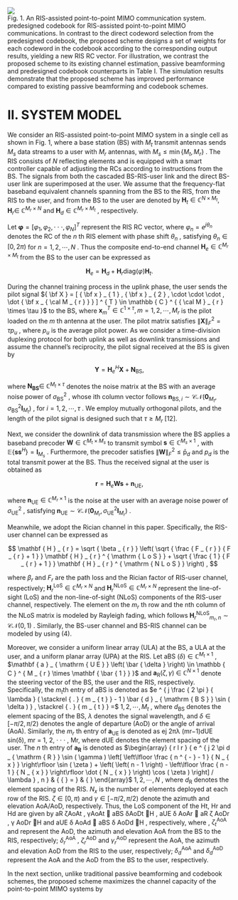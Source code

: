 ![](images/c583f09ad275bb9da65fe67da4d6c0875ad235137cd2e681104c2f6493f4c183.jpg)  
Fig. 1. An RIS-assisted point-to-point MIMO communication system. predesigned codebook for RIS-assisted point-to-point MIMO communications. In contrast to the direct codeword selection from the predesigned codebook, the proposed scheme designs a set of weights for each codeword in the codebook according to the corresponding output results, yielding a new RIS RC vector. For illustration, we contrast the proposed scheme to its existing channel estimation, passive beamforming and predesigned codebook counterparts in Table I. The simulation results demonstrate that the proposed scheme has improved performance compared to existing passive beamforming and codebook schemes.

# II. SYSTEM MODEL

We consider an RIS-assisted point-to-point MIMO system in a single cell as shown in Fig. 1, where a base station (BS) with $M _ { t }$ transmit antennas sends $M _ { s }$ data streams to a user with $M _ { r }$ antennas, with $M _ { s } \leq \operatorname* { m i n } \left\{ M _ { t } , M _ { r } \right\}$ . The RIS consists of $N$ reflecting elements and is equipped with a smart controller capable of adjusting the RCs according to instructions from the BS. The signals from both the cascaded BS-RIS-user link and the direct BS-user link are superimposed at the user. We assume that the frequency-flat baseband equivalent channels spanning from the BS to the RIS, from the RIS to the user, and from the BS to the user are denoted by $\mathbf { H } _ { t } \in \mathbb { C } ^ { N \times M _ { t } } ,$ ${ \mathbf { H } } _ { r } \in$ $\mathbb { C } ^ { M _ { r } \times N }$ and $\mathbf { H } _ { d } \in \mathbb { C } ^ { M _ { r } \times M _ { t } }$ , respectively.

Let $\boldsymbol { \varphi } = [ \varphi _ { 1 } , \varphi _ { 2 } , \cdot \cdot \cdot , \varphi _ { N } ] ^ { T }$ represent the RIS RC vector, where $\varphi _ { n } = e ^ { j \theta _ { n } }$ denotes the RC of the $n$ th RIS element with phase shift $\theta _ { n }$ , satisfying $\theta _ { n } \in [ 0 , 2 \pi )$ for $n = 1 , 2 , \cdots , N$ . Thus the composite end-to-end channel $\mathbf { H } _ { e } \in \mathbb { C } ^ { M _ { r } \times M _ { t } }$ from the BS to the user can be expressed as

$$
\mathbf { H } _ { e } = \mathbf { H } _ { d } + \mathbf { H } _ { r } \mathrm { d i a g } ( \varphi ) \mathbf { H } _ { t } .
$$

During the channel training process in the uplink phase, the user sends the pilot signal ${ \bf X } = [ { \bf x } _ { 1 } , { \bf x } _ { 2 } , \cdot \cdot \cdot , \dot { \bf x _ { \cal M _ { r } } } ] ^ { T } \in \mathbb { C } ^ { { \cal M } _ { r } \times \tau }$ to the BS, where $\mathbf { x } _ { m } ^ { T } \in \mathbb { C } ^ { 1 \times \tau } , m = 1 , 2 , \cdots , M _ { r }$ is the pilot loaded on the $m$ th antenna at the user. The pilot matrix satisfies $\| \mathbf { X } \| _ { F } ^ { 2 } = \tau p _ { u }$ , where $p _ { u }$ is the average pilot power. As we consider a time-division duplexing protocol for both uplink as well as downlink transmissions and assume the channel’s reciprocity, the pilot signal received at the BS is given by

$$
\mathbf { Y } = \mathbf { H } _ { e } ^ { H } \mathbf { X } + \mathbf { N } _ { \mathrm { B S } } ,
$$

where $\mathbf { N _ { B S } } \in \ \mathbb { C } ^ { M _ { t } \times \tau }$ denotes the noise matrix at the BS with an average noise power of $\sigma _ { \mathrm { B S } } ^ { 2 }$ , whose ith column vector follows $\mathbf { n } _ { \mathrm { B S } , i } \sim \mathcal { C N } \left( \mathbf { 0 } _ { M _ { t } } , \sigma _ { \mathrm { B S } } ^ { 2 } \mathbf { I } _ { M _ { t } } \right)$ , for $i = 1 , 2 , \cdots , \tau$ . We employ mutually orthogonal pilots, and the length of the pilot signal is designed such that $\tau \geq M _ { r }$ [12].

Next, we consider the downlink of data transmission where the BS applies a baseband precoder $\mathbf { W } \in \mathbb { C } ^ { M _ { t } \times M _ { s } }$ to transmit symbol $\mathbf { s } \in \mathbb { C } ^ { M _ { s } \times 1 }$ , with $\mathbb { E } \left\{ \mathbf { s } \mathbf { s } ^ { H } \right\} = \mathbf { I } _ { M _ { s } }$ . Furthermore, the precoder satisfies $\| \mathbf { W } \| _ { F } ^ { 2 } \le \mathsf { \bar { p } } _ { d }$ and $p _ { d }$ is the total transmit power at the BS. Thus the received signal at the user is obtained as

$$
\mathbf { r } = \mathbf { H } _ { e } \mathbf { W } \mathbf { s } + \mathbf { n } _ { \mathrm { U E } } ,
$$

where $\mathbf { n } _ { \mathrm { U E } } \in \mathbb { C } ^ { M _ { r } \times 1 }$ is the noise at the user with an average noise power of $\sigma _ { \mathrm { U E } } ^ { 2 }$ , satisfying $\mathbf { n } _ { \mathrm { U E } } \sim \mathcal { C N } \left( \mathbf { 0 } _ { M _ { r } } , \sigma _ { \mathrm { U E } } ^ { 2 } \mathbf { I } _ { M _ { r } } \right)$ .

Meanwhile, we adopt the Rician channel in this paper. Specifically, the RIS-user channel can be expressed as

$$
\mathbf { H } _ { r } = \sqrt { \beta _ { r } } \left( \sqrt { \frac { F _ { r } } { F _ { r } + 1 } } \mathbf { H } _ { r } ^ { \mathrm { L o S } } + \sqrt { \frac { 1 } { F _ { r } + 1 } } \mathbf { H } _ { r } ^ { \mathrm { N L o S } } \right) ,
$$

where $\beta _ { r }$ and $F _ { r }$ are the path loss and the Rician factor of RIS-user channel, respectively; $\mathbf { H } _ { r } ^ { \mathrm { L o S } } \in \mathbb { C } ^ { M _ { r } \times N }$ and $\mathbf { H } _ { r } ^ { \mathrm { N L o S } } \in \mathbb { C } ^ { M _ { r } \times N }$ represent the line-of-sight (LoS) and the non-line-of-sight (NLoS) components of the RIS-user channel, respectively. The element on the $m _ { r }$ th row and the nth column of the NLoS matrix is modeled by Rayleigh fading, which follows $\mathbf { H } _ { r } ^ { \mathrm { N L o S } } { } _ { m _ { r } , n } \sim \mathcal { C N } \left( 0 , 1 \right)$ . Similarly, the BS-user channel and BS-RIS channel can be modeled by using (4).

Moreover, we consider a uniform linear array (ULA) at the BS, a ULA at the user, and a uniform planar array (UPA) at the RIS. Let aBS $( \delta ) \in \mathbb { C } ^ { M _ { t } \times 1 }$ , $\mathbf { a } _ { \mathrm { U E } } \left( \bar { \delta } \right) \in \mathbb { C } ^ { M _ { r } \times \mathbf { \bar { 1 } } }$ and $\mathbf { a } _ { \mathrm { R } } \left( \zeta , \gamma \right) \ \in \ \mathbb { C } ^ { N \times 1 }$ denote the steering vector of the BS, the user and the RIS, respectively. Specifically, the $m _ { t } { \mathrm { t h } }$ entry of aBS is denoted as $e ^ { j \frac { 2 \pi } { \lambda } ( \stackrel { . } { m _ { t } } - 1 ) \bar { d } _ { \mathrm { B S } } \sin ( \delta ) } , \stackrel { . } { m _ { t } } =$ $1 , 2 , \cdots , M _ { t }$ , where $d _ { \mathrm { B S } }$ denotes the element spacing of the BS, $\lambda$ denotes the signal wavelength, and $\delta \in [ - \pi / 2 , \pi / 2 )$ denotes the angle of departure (AoD) or the angle of arrival (AoA). Similarly, the $m _ { r }$ th entry of $\scriptstyle \mathbf { a } _ { \mathrm { U E } }$ is denoted as ej 2πλ (mr−1)dUE sin(δ), mr = 1, 2, · · · , Mr, where dUE denotes the element spacing of the user. The $n$ th entry of $\mathbf { a } _ { \mathbf { R } }$ is denoted as $\begin{array} { r l r } { e ^ { j 2 \pi d _ { \mathrm { R } } \sin ( \gamma ) \left[ \left\lfloor \frac { n ^ { - } - 1 } { N _ { x } } \right\rfloor \sin ( \zeta ) + \left( \left( n - 1 \right) - \left\lfloor \frac { n - 1 } { N _ { x } } \right\rfloor \dot { N _ { x } } \right) \cos ( \zeta ) \right] / \lambda } , n } & { { } = } & { } \end{array}$ $1 , 2 , \cdots , N$ , where $d _ { \mathrm { R } }$ denotes the element spacing of the RIS. $N _ { x }$ is the number of elements deployed at each row of the RIS. $\zeta \in [ 0 , \pi )$ and $\gamma \in [ - \pi / 2 , \pi / 2 )$ denote the azimuth and elevation AoA/AoD, respectively. Thus, the LoS component of the Ht, Hr and Hd are given by aR  ζAoAt , γAoAt  aBS  δAoDt H , aUE  δ AoAr  aR  ζ AoDr , γ AoDr H and aUE  δ AoAd  aBS  δ AoDd H , respectively, where , $\zeta _ { t } ^ { \mathrm { A o A } }$ and represent the AoD, the azimuth and elevation AoA from the BS to the RIS, respectively; $\delta _ { r } ^ { \mathrm { A o A } }$ , $\zeta _ { r } ^ { \mathrm { A o D } }$ and $\gamma _ { r } ^ { \mathrm { A o D } }$ represent the AoA, the azimuth and elevation AoD from the RIS to the user, respectively; $\delta _ { d } ^ { \mathrm { A o A } }$ and $\delta _ { d } ^ { \mathrm { A o D } }$ represent the AoA and the AoD from the BS to the user, respectively.

In the next section, unlike traditional passive beamforming and codebook schemes, the proposed scheme maximizes the channel capacity of the point-to-point MIMO systems by